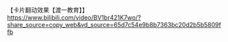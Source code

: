 【卡片翻动效果【渡一教育】】 https://www.bilibili.com/video/BV1br421K7wo/?share_source=copy_web&vd_source=65d7c54e9b8b7363bc20d2b5b5809ffb